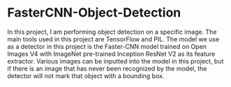 # FasterCNN-Object-Detection
In this project, I am performing object detection on a specific image. The main tools used in this project are TensorFlow and PIL. The model we use as a detector in this project is the Faster-CNN model trained on Open Images V4 with ImageNet pre-trained Inception ResNet V2 as its feature extractor. Various images can be inputted into the model in this project, but if there is an image that has never been recognized by the model, the detector will not mark that object with a bounding box.
